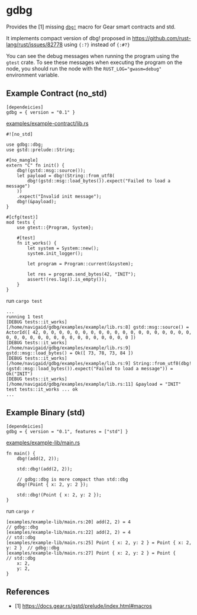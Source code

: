 # gdbg

Provides the [1] missing [`dbg!`](https://doc.rust-lang.org/std/macro.dbg.html)
macro for Gear smart contracts and std.

It implements compact version of dbg! proposed in
https://github.com/rust-lang/rust/issues/82778 using `{:?}` instead of `{:#?}`

You can see the debug messages when running the program using the `gtest` crate.
To see these messages when executing the program on the node, you should run the
node with the `RUST_LOG="gwasm=debug"` environment variable.

## Example Contract (no_std)

```
[dependeicies]
gdbg = { version = "0.1" }
```

[examples/example-contract/lib.rs](examples/example-contract/lib.rs)

```
#![no_std]

use gdbg::dbg;
use gstd::prelude::String;

#[no_mangle]
extern "C" fn init() {
    dbg!(gstd::msg::source());
    let payload = dbg!(String::from_utf8(
        dbg!(gstd::msg::load_bytes()).expect("Failed to load a message")
    ))
    .expect("Invalid init message");
    dbg!(&payload);
}

#[cfg(test)]
mod tests {
    use gtest::{Program, System};

    #[test]
    fn it_works() {
        let system = System::new();
        system.init_logger();

        let program = Program::current(&system);

        let res = program.send_bytes(42, "INIT");
        assert!(res.log().is_empty());
    }
}
```

run `cargo test`

```
...
running 1 test
[DEBUG tests::it_works] [/home/navigaid/gdbg/examples/example/lib.rs:8] gstd::msg::source() = ActorId([ 42, 0, 0, 0, 0, 0, 0, 0, 0, 0, 0, 0, 0, 0, 0, 0, 0, 0, 0, 0, 0, 0, 0, 0, 0, 0, 0, 0, 0, 0, 0, 0, 0, 0, 0, 0 ])
[DEBUG tests::it_works] [/home/navigaid/gdbg/examples/example/lib.rs:9] gstd::msg::load_bytes() = Ok([ 73, 78, 73, 84 ])
[DEBUG tests::it_works] [/home/navigaid/gdbg/examples/example/lib.rs:9] String::from_utf8(dbg!(gstd::msg::load_bytes()).expect("Failed to load a message")) = Ok("INIT")
[DEBUG tests::it_works] [/home/navigaid/gdbg/examples/example/lib.rs:11] &payload = "INIT"                                                                                    
test tests::it_works ... ok
...
```

## Example Binary (std)

```
[dependeicies]
gdbg = { version = "0.1", features = ["std"] }
```

[examples/example-lib/main.rs](examples/example-lib/main.rs)


```
fn main() {
    dbg!(add(2, 2));

    std::dbg!(add(2, 2));

    // gdbg::dbg is more compact than std::dbg
    dbg!(Point { x: 2, y: 2 });

    std::dbg!(Point { x: 2, y: 2 });
}
```

run `cargo r`

```
[examples/example-lib/main.rs:20] add(2, 2) = 4                                // gdbg::dbg
[examples/example-lib/main.rs:22] add(2, 2) = 4                                // std::dbg
[examples/example-lib/main.rs:25] Point { x: 2, y: 2 } = Point { x: 2, y: 2 }  // gdbg::dbg
[examples/example-lib/main.rs:27] Point { x: 2, y: 2 } = Point {               // std::dbg
    x: 2,
    y: 2,
}
```

## References

- [1] https://docs.gear.rs/gstd/prelude/index.html#macros

<!-- cargo publish --no-verify --allow-dirty -->
